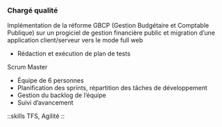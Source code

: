 ### Chargé qualité

Implémentation de la réforme GBCP (Gestion Budgétaire et Comptable Publique) sur un progiciel de gestion financière public et migration d’une application client/serveur vers le mode full web

- Rédaction et exécution de plan de tests

Scrum Master

- Équipe de 6 personnes
- Planification des sprints, répartition des tâches de développement
- Gestion du backlog de l’équipe
- Suivi d’avancement

::skills
TFS, Agilité
::
